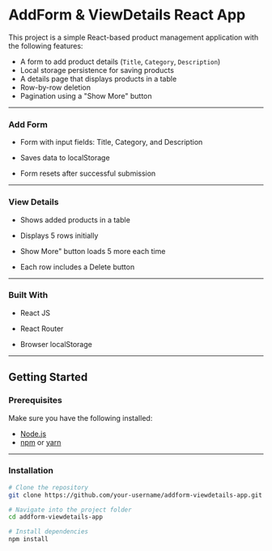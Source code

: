 #  AddForm & ViewDetails React App

This project is a simple React-based product management application with the following features:

-  A form to add product details (`Title`, `Category`, `Description`)
-  Local storage persistence for saving products
-  A details page that displays products in a table
-  Row-by-row deletion
-  Pagination using a "Show More" button

---

### Add Form

   - Form with input fields: Title, Category, and Description

   - Saves data to localStorage

   - Form resets after successful submission
---

### View Details

   - Shows added products in a table

   - Displays 5 rows initially

   - Show More" button loads 5 more each time

   - Each row includes a Delete button

---

### Built With

  - React JS

  - React Router

  - Browser localStorage

  ---

  
##  Getting Started

###  Prerequisites

Make sure you have the following installed:

- [Node.js](https://nodejs.org/)
- [npm](https://www.npmjs.com/) or [yarn](https://yarnpkg.com/)

---

###  Installation

```bash
# Clone the repository
git clone https://github.com/your-username/addform-viewdetails-app.git

# Navigate into the project folder
cd addform-viewdetails-app

# Install dependencies
npm install

